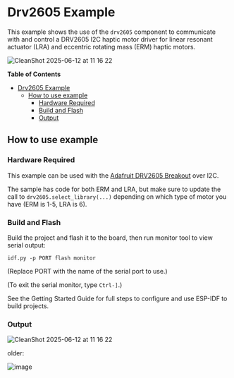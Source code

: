 # Drv2605 Example

This example shows the use of the `drv2605` component to communicate with and
control a DRV2605 I2C haptic motor driver for linear resonant actuator (LRA) and
eccentric rotating mass (ERM) haptic motors.

![CleanShot 2025-06-12 at 11 16 22](https://github.com/user-attachments/assets/cc996d12-fa8e-4c20-8267-b3f1b912c1fe)

<!-- markdown-toc start - Don't edit this section. Run M-x markdown-toc-refresh-toc -->
**Table of Contents**

- [Drv2605 Example](#drv2605-example)
  - [How to use example](#how-to-use-example)
    - [Hardware Required](#hardware-required)
    - [Build and Flash](#build-and-flash)
    - [Output](#output)

<!-- markdown-toc end -->

## How to use example

### Hardware Required

This example can be used with the [Adafruit DRV2605
Breakout](https://www.adafruit.com/product/2305) over I2C.

The sample has code for both ERM and LRA, but make sure to update the call to
`drv2605.select_library(...)` depending on which type of motor you have (ERM is
1-5, LRA is 6).

### Build and Flash

Build the project and flash it to the board, then run monitor tool to view serial output:

```
idf.py -p PORT flash monitor
```

(Replace PORT with the name of the serial port to use.)

(To exit the serial monitor, type ``Ctrl-]``.)

See the Getting Started Guide for full steps to configure and use ESP-IDF to build projects.

### Output

![CleanShot 2025-06-12 at 11 16 22](https://github.com/user-attachments/assets/cc996d12-fa8e-4c20-8267-b3f1b912c1fe)

older:

![image](https://user-images.githubusercontent.com/213467/225453151-eeba4c4f-7070-4e87-9aa6-741f8a2400ca.png)

